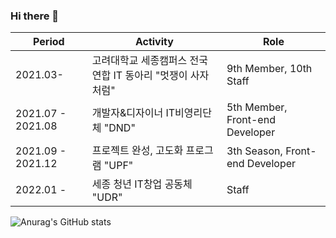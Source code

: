 ### Hi there 👋






   Period|Activity|Role
    ---|---|---
   2021.03- |고려대학교 세종캠퍼스 전국연합 IT 동아리 "멋쟁이 사자처럼"|9th Member, 10th Staff
   2021.07 - 2021.08|개발자&디자이너 IT비영리단체 "DND"|5th Member, Front-end Developer
   2021.09 - 2021.12|프로젝트 완성, 고도화 프로그램 "UPF"|3th Season, Front-end Developer
   2022.01 - | 세종 청년 IT창업 공동체 "UDR" |Staff

<!-- 커밋 스탯 -->
![Anurag's GitHub stats](https://github-readme-stats.vercel.app/api?username=JBG0000&show_icons=true&theme=radical)

<!--
**JBG0000/JBG0000** is a ✨ _special_ ✨ repository because its `README.md` (this file) appears on your GitHub profile.

Here are some ideas to get you started:

- 🔭 I’m currently working on ...
- 🌱 I’m currently learning ...
- 👯 I’m looking to collaborate on ...
- 🤔 I’m looking for help with ...
- 💬 Ask me about ...
- 📫 How to reach me: ...
- 😄 Pronouns: ...
- ⚡ Fun fact: ...
-->
